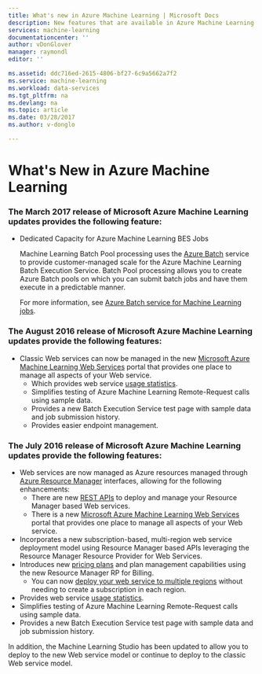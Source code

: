 ```yaml
---
title: What's new in Azure Machine Learning | Microsoft Docs
description: New features that are available in Azure Machine Learning.
services: machine-learning
documentationcenter: ''
author: vDonGlover
manager: raymondl
editor: ''

ms.assetid: ddc716ed-2615-4806-bf27-6c9a5662a7f2
ms.service: machine-learning
ms.workload: data-services
ms.tgt_pltfrm: na
ms.devlang: na
ms.topic: article
ms.date: 03/28/2017
ms.author: v-donglo

---
```

# What's New in Azure Machine Learning

### The March 2017 release of Microsoft Azure Machine Learning updates provides the following feature:



* Dedicated Capacity for Azure Machine Learning BES Jobs

	Machine Learning Batch Pool processing uses the [Azure Batch](../../batch/batch-technical-overview.md) service to provide customer-managed scale for the Azure Machine Learning Batch Execution Service. Batch Pool processing allows you to create Azure Batch pools on which you can submit batch jobs and have them execute in a predictable manner.

	For more information, see [Azure Batch service for Machine Learning jobs](dedicated-capacity-for-bes-jobs.md).


### The August 2016 release of Microsoft Azure Machine Learning updates provide the following features:
* Classic Web services can now be managed in the new [Microsoft Azure Machine Learning Web Services](https://services.azureml.net/) portal that provides one place to manage all aspects of your Web service.    
  * Which provides web service [usage statistics](manage-new-webservice.md).
  * Simplifies testing of Azure Machine Learning Remote-Request calls using sample data.
  * Provides a new Batch Execution Service test page with sample data and job submission history.
  * Provides easier endpoint management.

### The July 2016 release of Microsoft Azure Machine Learning updates provide the following features:
* Web services are now managed as Azure resources managed through [Azure Resource Manager](../../azure-resource-manager/resource-group-overview.md) interfaces, allowing for the following enhancements:
  * There are new [REST APIs](https://msdn.microsoft.com/library/azure/Dn950030.aspx) to deploy and manage your Resource Manager based Web services.
  * There is a new [Microsoft Azure Machine Learning Web Services](https://services.azureml.net/) portal that provides one place to manage all aspects of your Web service.
* Incorporates a new subscription-based, multi-region web service deployment model using Resource Manager based APIs leveraging the Resource Manager Resource Provider for Web Services.
* Introduces new [pricing plans](https://azure.microsoft.com/pricing/details/machine-learning/) and plan management capabilities using the new Resource Manager RP for Billing.
  * You can now [deploy your web service to multiple regions](how-to-deploy-to-multiple-regions.md) without needing to create a subscription in each region.
* Provides web service [usage statistics](manage-new-webservice.md).
* Simplifies testing of Azure Machine Learning Remote-Request calls using sample data.
* Provides a new Batch Execution Service test page with sample data and job submission history.

In addition, the Machine Learning Studio has been updated to allow you to deploy to the new Web service model or continue to deploy to the classic Web service model. 

